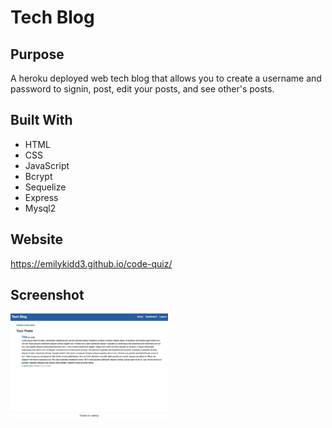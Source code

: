 # Tech Blog

## Purpose
A heroku deployed web tech blog that allows you to create a username and password to signin, post, edit your posts, and see other's posts. 

## Built With 
* HTML 
* CSS
* JavaScript
* Bcrypt
* Sequelize
* Express
* Mysql2

## Website
https://emilykidd3.github.io/code-quiz/

## Screenshot
<img src="./public/assets/tech-blog.png" width="50%" heigh="50%">
